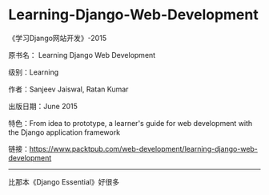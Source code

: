 # Learning-Django-Web-Development
《学习Django网站开发》-2015

原书名： Learning Django Web Development  

级别：Learning  

作者：Sanjeev Jaiswal, Ratan Kumar  

出版日期：June 2015  

特色：From idea to prototype, a learner's guide for web development with the Django application framework  

链接：https://www.packtpub.com/web-development/learning-django-web-development

**************
比那本《Django Essential》好很多
